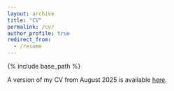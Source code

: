 ```yaml
---
layout: archive
title: "CV"
permalink: /cv/
author_profile: true
redirect_from:
  - /resume
---
```


{% include base_path %}

A version of my CV from August 2025 is available [here](LukeHagarCV_Aug25.pdf).

